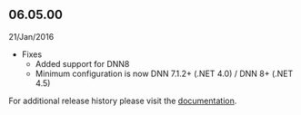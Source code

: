 
## 06.05.00

21/Jan/2016


* Fixes
	* Added support for DNN8
    * Minimum configuration is now DNN 7.1.2+ (.NET 4.0) / DNN 8+ (.NET 4.5)


For additional release history please visit the [documentation](http://docs.dnnstuff.com/pages/aggregator).
